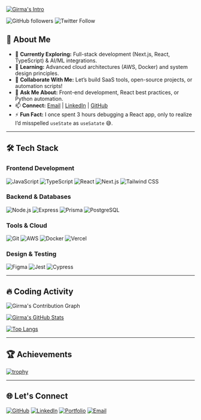 [![Girma's Intro](https://readme-typing-svg.demolab.com?font=Fira+Code&weight=600&size=21&pause=1000&color=36BCF7&width=435&lines=👋+Hi+there!+I'm+Girma;💻+Software+Engineer)](https://girmish1.netlify.app/)

![GitHub followers](https://img.shields.io/github/followers/Girma35?style=social) ![Twitter Follow](https://img.shields.io/twitter/follow/Girma880731631?style=social)

## 🚀 About Me  

- 🔭 **Currently Exploring:** Full-stack development (Next.js, React, TypeScript) & AI/ML integrations.  
- 🌱 **Learning:** Advanced cloud architectures (AWS, Docker) and system design principles.  
- 👯 **Collaborate With Me:** Let’s build SaaS tools, open-source projects, or automation scripts!  
- 💬 **Ask Me About:** Front-end development, React best practices, or Python automation.  
- 📫 **Connect:** [Email](mailto:girmawakeyo4@gmail.com) | [LinkedIn](https://www.linkedin.com/in/girma35) | [GitHub](https://github.com/Girma35)
- ⚡ **Fun Fact:** I once spent 3 hours debugging a React app, only to realize I’d misspelled `useState` as `useSatate` 😅.  

---

## 🛠️ Tech Stack

### **Frontend Development**
![JavaScript](https://img.shields.io/badge/JavaScript-F7DF1E?style=for-the-badge&logo=javascript&logoColor=black)
![TypeScript](https://img.shields.io/badge/TypeScript-3178C6?style=for-the-badge&logo=typescript&logoColor=white)
![React](https://img.shields.io/badge/React-20232A?style=for-the-badge&logo=react&logoColor=61DAFB)
![Next.js](https://img.shields.io/badge/Next.js-000000?style=for-the-badge&logo=nextdotjs&logoColor=white)
![Tailwind CSS](https://img.shields.io/badge/Tailwind_CSS-38B2AC?style=for-the-badge&logo=tailwind-css&logoColor=white)

### **Backend & Databases**
![Node.js](https://img.shields.io/badge/Node.js-339933?style=for-the-badge&logo=nodedotjs&logoColor=white)
![Express](https://img.shields.io/badge/Express-000000?style=for-the-badge&logo=express&logoColor=white)
![Prisma](https://img.shields.io/badge/Prisma-2D3748?style=for-the-badge&logo=prisma&logoColor=white)
![PostgreSQL](https://img.shields.io/badge/PostgreSQL-4169E1?style=for-the-badge&logo=postgresql&logoColor=white)

### **Tools & Cloud**
![Git](https://img.shields.io/badge/Git-F05032?style=for-the-badge&logo=git&logoColor=white)
![AWS](https://img.shields.io/badge/AWS-232F3E?style=for-the-badge&logo=amazonaws&logoColor=white)
![Docker](https://img.shields.io/badge/Docker-2496ED?style=for-the-badge&logo=docker&logoColor=white)
![Vercel](https://img.shields.io/badge/Vercel-000000?style=for-the-badge&logo=vercel&logoColor=white)

### **Design & Testing**
![Figma](https://img.shields.io/badge/Figma-F24E1E?style=for-the-badge&logo=figma&logoColor=white)
![Jest](https://img.shields.io/badge/Jest-C21325?style=for-the-badge&logo=jest&logoColor=white)
![Cypress](https://img.shields.io/badge/Cypress-17202C?style=for-the-badge&logo=cypress&logoColor=white)

---


## 🔥 Coding Activity

![Girma's Contribution Graph](https://github-readme-activity-graph.vercel.app/graph?username=Girma35&theme=dracula)


[![Girma's GitHub Stats](https://github-readme-stats.vercel.app/api?username=Girma35&show_icons=true&theme=dark)](https://github.com/Girma35)

[![Top Langs](https://github-readme-stats.vercel.app/api/top-langs/?username=Girma35&layout=compact&theme=dark&langs_count=6)](https://github.com/Girma35)

---

## 🏆 Achievements

[![trophy](https://github-profile-trophy.vercel.app/?username=Girma35&theme=gruvbox&margin-w=15&margin-h=15&no-bg=true)](https://github.com/ryo-ma/github-profile-trophy)

---

## 🌐 Let's Connect
[![GitHub](https://img.shields.io/badge/GitHub-181717?style=for-the-badge&logo=github&logoColor=white)](https://github.com/Girma35)
[![LinkedIn](https://img.shields.io/badge/LinkedIn-0A66C2?style=for-the-badge&logo=linkedin&logoColor=white)](https://www.linkedin.com/in/girma35)
[![Portfolio](https://img.shields.io/badge/Portfolio-4285F4?style=for-the-badge&logo=google-chrome&logoColor=white)](https://girmish1.netlify.app/)
[![Email](https://img.shields.io/badge/Email-EA4335?style=for-the-badge&logo=gmail&logoColor=white)](mailto:girmawakeyo4@gmail.com)

